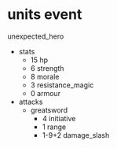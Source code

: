 # units event

unexpected_hero
* stats
  * 15 hp
  * 6 strength
  * 8 morale
  * 3 resistance_magic
  * 0 armour
* attacks
  * greatsword
    * 4 initiative
    * 1 range
    * 1-9+2 damage_slash
